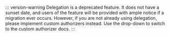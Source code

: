 ::: version-warning
Delegation is a deprecated feature. It does not have a sunset date, and users of the feature will be provided with ample notice if a migration ever occurs. However, if you are not already using delegation, please implement custom authorizers instead. Use the drop-down to switch to the custom authorizer docs.
:::